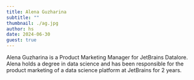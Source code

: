 ```yaml
---
title: Alena Guzharina
subtitle: ""
thumbnail: ./ag.jpg
author: hs
date: 2024-06-30
guest: true
---
```


Alena Guzharina is a Product Marketing Manager for JetBrains Datalore. Alena holds a degree in data science and has been responsible for the product marketing of a data science platform at JetBrains for 2 years.
